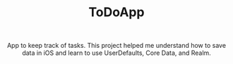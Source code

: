 <div align="center">
  <h1><b>ToDoApp</b></h1>
</div>
<br>
<p align="center">App to keep track of tasks. This project helped me understand how to
save data in iOS and learn to use UserDefaults, Core Data, and Realm.</p>
<br>
